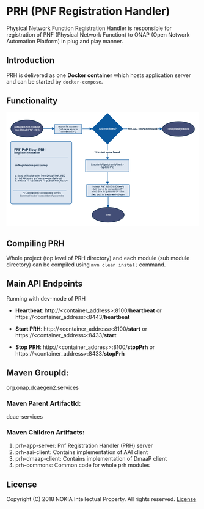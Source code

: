 # PRH (PNF Registration Handler)

Physical Network Function Registration Handler is responsible for registration of PNF (Physical Network Function) to 
ONAP (Open Network Automation Platform) in plug and play manner. 

## Introduction 

PRH is delivered as one **Docker container** which hosts application server and can be started by `docker-compose`.

## Functionality

![](docs/prhAlgo.png)
        
## Compiling PRH

Whole project (top level of PRH directory) and each module (sub module directory) can be compiled using 
`mvn clean install` command.   

## Main API Endpoints

Running with dev-mode of PRH

- **Heartbeat**: http://<container_address>:8100/**heartbeat** or https://<container_address>:8443/**heartbeat**

- **Start PRH**: http://<container_address>:8100/**start** or https://<container_address>:8433/**start**

- **Stop PRH**: http://<container_address>:8100/**stopPrh** or https://<container_address>:8433/**stopPrh**    

## Maven GroupId:

org.onap.dcaegen2.services

### Maven Parent ArtifactId:

dcae-services

### Maven Children Artifacts:
1. prh-app-server: Pnf Registration Handler (PRH) server
2. prh-aai-client: Contains implementation of AAI client
3. prh-dmaap-client: Contains implementation of DmaaP client
4. prh-commons: Common code for whole prh modules


## License

Copyright (C) 2018 NOKIA Intellectual Property. All rights reserved.
[License](http://www.apache.org/licenses/LICENSE-2.0)

